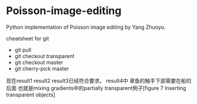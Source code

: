 # Poisson-image-editing
Python implementation of Poisson image editing by Yang Zhuoyu.

cheatsheet for git
  
  - git pull
  - git checkout transparent
  - git checkout master
  - git cherry-pick master

现在result1 result2 result3已经符合要求。
result4中 章鱼的触手下部需要在船的后面 也就是mixing gradients中的partially transparent例子[figure 7 Inserting transparent objects]

